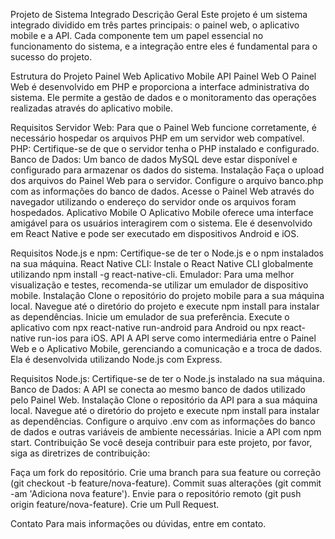 Projeto de Sistema Integrado
Descrição Geral
Este projeto é um sistema integrado dividido em três partes principais: o painel web, o aplicativo mobile e a API. Cada componente tem um papel essencial no funcionamento do sistema, e a integração entre eles é fundamental para o sucesso do projeto.

Estrutura do Projeto
Painel Web
Aplicativo Mobile
API
Painel Web
O Painel Web é desenvolvido em PHP e proporciona a interface administrativa do sistema. Ele permite a gestão de dados e o monitoramento das operações realizadas através do aplicativo mobile.

Requisitos
Servidor Web: Para que o Painel Web funcione corretamente, é necessário hospedar os arquivos PHP em um servidor web compatível.
PHP: Certifique-se de que o servidor tenha o PHP instalado e configurado.
Banco de Dados: Um banco de dados MySQL deve estar disponível e configurado para armazenar os dados do sistema.
Instalação
Faça o upload dos arquivos do Painel Web para o servidor.
Configure o arquivo banco.php com as informações do banco de dados.
Acesse o Painel Web através do navegador utilizando o endereço do servidor onde os arquivos foram hospedados.
Aplicativo Mobile
O Aplicativo Mobile oferece uma interface amigável para os usuários interagirem com o sistema. Ele é desenvolvido em React Native e pode ser executado em dispositivos Android e iOS.

Requisitos
Node.js e npm: Certifique-se de ter o Node.js e o npm instalados na sua máquina.
React Native CLI: Instale o React Native CLI globalmente utilizando npm install -g react-native-cli.
Emulador: Para uma melhor visualização e testes, recomenda-se utilizar um emulador de dispositivo mobile.
Instalação
Clone o repositório do projeto mobile para a sua máquina local.
Navegue até o diretório do projeto e execute npm install para instalar as dependências.
Inicie um emulador de sua preferência.
Execute o aplicativo com npx react-native run-android para Android ou npx react-native run-ios para iOS.
API
A API serve como intermediária entre o Painel Web e o Aplicativo Mobile, gerenciando a comunicação e a troca de dados. Ela é desenvolvida utilizando Node.js com Express.

Requisitos
Node.js: Certifique-se de ter o Node.js instalado na sua máquina.
Banco de Dados: A API se conecta ao mesmo banco de dados utilizado pelo Painel Web.
Instalação
Clone o repositório da API para a sua máquina local.
Navegue até o diretório do projeto e execute npm install para instalar as dependências.
Configure o arquivo .env com as informações do banco de dados e outras variáveis de ambiente necessárias.
Inicie a API com npm start.
Contribuição
Se você deseja contribuir para este projeto, por favor, siga as diretrizes de contribuição:

Faça um fork do repositório.
Crie uma branch para sua feature ou correção (git checkout -b feature/nova-feature).
Commit suas alterações (git commit -am 'Adiciona nova feature').
Envie para o repositório remoto (git push origin feature/nova-feature).
Crie um Pull Request.

Contato 
Para mais informações ou dúvidas, entre em contato.
